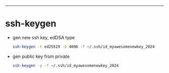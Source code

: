 ---

# ssh-keygen

- gen new ssh key, edDSA type
    ```sh
    ssh-keygen -t ed25519 -b 4096 -f ~/.ssh/id_myawesomenewkey_2024
    ```

- gen public key from private
    ```sh
    ssh-keygen -y -f ~/.ssh/id_myawesomenewkey_2024
    ```
